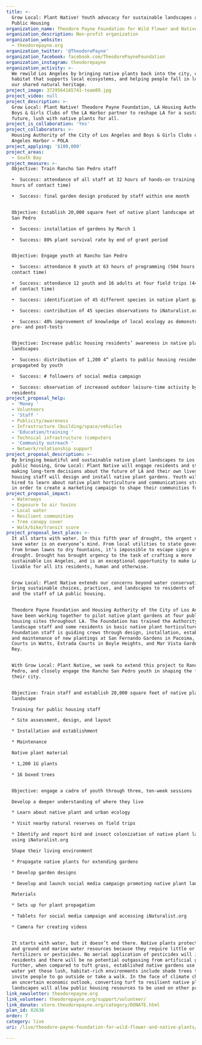 ```yaml
---
title: >-
  Grow Local: Plant Native! Youth advocacy for sustainable landscapes at LA
  Public Housing 
organization_name: Theodore Payne Foundation for Wild Flower and Native Plants
organization_description: Non-profit organization
organization_website:
  - theodorepayne.org
organization_twitter: '@TheodorePayne'
organization_facebook: facebook.com/TheodorePayneFoundation
organization_instagram: theodorepayne
organization_activity: >-
  We rewild Los Angeles by bringing native plants back into the city, creating
  habitat that supports local ecosystems, and helping people fall in love with
  our shared natural heritage.
project_image: 3729564165741-team89.jpg
project_video: null
project_description: >-
  Grow Local: Plant Native! Theodore Payne Foundation, LA Housing Authority and
  Boys & Girls Clubs of the LA Harbor partner to reshape LA for a sustainable
  future, lush with native plants for all.
project_is_collaboration: 'Yes'
project_collaborators: >-
  Housing Authority of the City of Los Angeles and Boys & Girls Clubs of the Los
  Angeles Harbor – POLA
project_applying: '$100,000'
project_areas:
  - South Bay
project_measure: >-
  Objective: Train Rancho San Pedro staff 

  •  Success: attendance of all staff at 32 hours of hands-on training (192
  hours of contact time)

  •  Success: final garden design produced by staff within one month


  Objective: Establish 20,000 square feet of native plant landscape at Rancho
  San Pedro

  •  Success: installation of gardens by March 1

  •  Success: 80% plant survival rate by end of grant period


  Objective: Engage youth at Rancho San Pedro 

  •  Success: attendance 8 youth at 63 hours of programming (504 hours of
  contact time)

  •  Success: attendance 12 youth and 16 adults at four field trips (448 hours
  of contact time)

  •  Success: identification of 45 different species in native plant gardens

  •  Success: contribution of 45 species observations to iNaturalist.org 

  •  Success: 40% improvement of knowledge of local ecology as demonstrated on
  pre- and post-tests


  Objective: Increase public housing residents’ awareness in native plant
  landscapes

  •  Success: distribution of 1,200 4” plants to public housing residents,
  propagated by youth

  •  Success: # followers of social media campaign 

  •  Success: observation of increased outdoor leisure-time activity by
  residents
project_proposal_help:
  - 'Money '
  - Volunteers
  - 'Staff '
  - Publicity/awareness
  - Infrastructure (building/space/vehicles
  - 'Education/training '
  - Technical infrastructure (computers
  - 'Community outreach '
  - Network/relationship support
project_proposal_description: >-
  By bringing beautiful and sustainable native plant landscapes to Los Angeles
  public housing, Grow Local: Plant Native will engage residents and staff in
  making long-term decisions about the future of LA and their own lives. Public
  housing staff will design and install native plant gardens. Youth will be
  hired to learn about native plant horticulture and communications strategies
  in order to create a marketing campaign to shape their communities future.
project_proposal_impact:
  - Waterways
  - Exposure to air toxins
  - Local water
  - Resilient communities
  - Tree canopy cover
  - Walk/bike/transit score
project_proposal_best_place: >-
  It all starts with water. In this fifth year of drought, the urgent need to
  save water is on everyone’s mind. From local utilities to state government,
  from brown lawns to dry fountains, it’s impossible to escape signs of the
  drought. Drought has brought urgency to the task of crafting a more
  sustainable Los Angeles, and is an exceptional opportunity to make LA more
  livable for all its residents, human and otherwise. 


  Grow Local: Plant Native extends our concerns beyond water conservation, to
  bring sustainable choices, practices, and landscapes to residents of all ages
  and the staff of LA public housing. 


  Theodore Payne Foundation and Housing Authority of the City of Los Angeles
  have been working together to pilot native plant gardens at four public
  housing sites throughout LA. The Foundation has trained the Authority’s
  landscape staff and some residents in basic native plant horticulture.
  Foundation staff is guiding crews through design, installation, establishment,
  and maintenance of new plantings at San Fernando Gardens in Pacoima, Imperial
  Courts in Watts, Estrada Courts in Boyle Heights, and Mar Vista Gardens in Del
  Rey.


  With Grow Local: Plant Native, we seek to extend this project to Rancho San
  Pedro, and closely engage the Rancho San Pedro youth in shaping the future of
  their city.


  Objective: Train staff and establish 20,000 square feet of native plant
  landscape 

  Training for public housing staff 

  * Site assessment, design, and layout

  * Installation and establishment

  * Maintenance 

  Native plant material

  * 1,200 1G plants

  * 16 boxed trees


  Objective: engage a cadre of youth through three, ten-week sessions

  Develop a deeper understanding of where they live

  * Learn about native plant and urban ecology

  * Visit nearby natural reserves on field trips

  * Identify and report bird and insect colonization of native plant landscapes
  using iNaturalist.org

  Shape their living environment

  * Propagate native plants for extending gardens

  * Develop garden designs

  * Develop and launch social media campaign promoting native plant landscapes

  Materials 

  * Sets up for plant propagation 

  * Tablets for social media campaign and accessing iNaturalist.org

  * Camera for creating videos


  It starts with water, but it doesn’t end there. Native plants protect the air,
  and ground and marine water resources because they require little or no
  fertilizers or pesticides. No aerial application of pesticides will impact
  residents and there will be no potential outgassing from artificial grass.
  Further, when compared to tuft grass, established native gardens use 80% less
  water yet these lush, habitat-rich environments include shade trees that
  invite people to go outside or take a walk. In the face of climate change and
  an uncertain economic outlook, converting turf to resilient native plant
  landscapes will allow public housing resources to be used on other priorities.
link_newsletter: theodorepayne.org
link_volunteer: theodorepayne.org/support/volunteer/
link_donate: store.theodorepayne.org/category/DONATE.html
plan_id: 82638
order: 7
category: live
uri: /live/theodore-payne-foundation-for-wild-flower-and-native-plants/

---
```

